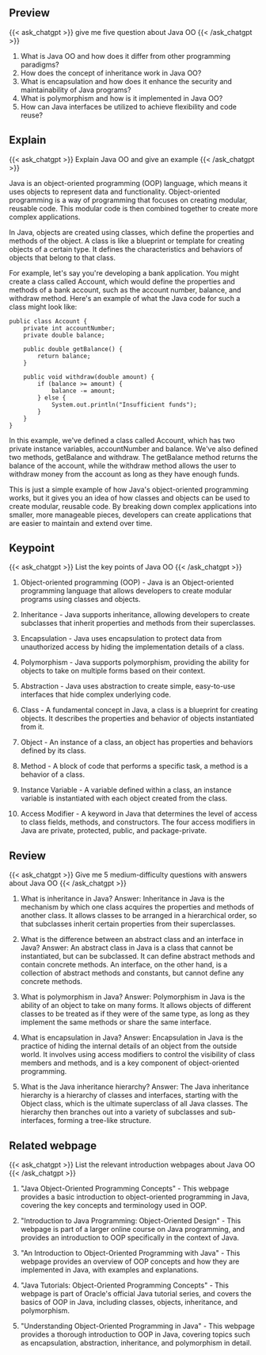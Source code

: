 ## Preview
{{< ask_chatgpt >}}
give me five question about Java OO
{{< /ask_chatgpt >}}



1. What is Java OO and how does it differ from other programming paradigms?
2. How does the concept of inheritance work in Java OO?
3. What is encapsulation and how does it enhance the security and maintainability of Java programs?
4. What is polymorphism and how is it implemented in Java OO?
5. How can Java interfaces be utilized to achieve flexibility and code reuse?   

## Explain
{{< ask_chatgpt >}}
Explain Java OO and give an example
{{< /ask_chatgpt >}}



Java is an object-oriented programming (OOP) language, which means it uses objects to represent data and functionality. Object-oriented programming is a way of programming that focuses on creating modular, reusable code. This modular code is then combined together to create more complex applications.

In Java, objects are created using classes, which define the properties and methods of the object. A class is like a blueprint or template for creating objects of a certain type. It defines the characteristics and behaviors of objects that belong to that class.

For example, let's say you're developing a bank application. You might create a class called Account, which would define the properties and methods of a bank account, such as the account number, balance, and withdraw method. Here's an example of what the Java code for such a class might look like:

```
public class Account {
    private int accountNumber;
    private double balance;

    public double getBalance() {
        return balance;
    }

    public void withdraw(double amount) {
        if (balance >= amount) {
            balance -= amount;
        } else {
            System.out.println("Insufficient funds");
        }
    }
}
```

In this example, we've defined a class called Account, which has two private instance variables, accountNumber and balance. We've also defined two methods, getBalance and withdraw. The getBalance method returns the balance of the account, while the withdraw method allows the user to withdraw money from the account as long as they have enough funds.

This is just a simple example of how Java's object-oriented programming works, but it gives you an idea of how classes and objects can be used to create modular, reusable code. By breaking down complex applications into smaller, more manageable pieces, developers can create applications that are easier to maintain and extend over time.   

## Keypoint
{{< ask_chatgpt >}}
List the key points of Java OO
{{< /ask_chatgpt >}}



1. Object-oriented programming (OOP) - Java is an Object-oriented programming language that allows developers to create modular programs using classes and objects.

2. Inheritance - Java supports inheritance, allowing developers to create subclasses that inherit properties and methods from their superclasses.

3. Encapsulation - Java uses encapsulation to protect data from unauthorized access by hiding the implementation details of a class.

4. Polymorphism - Java supports polymorphism, providing the ability for objects to take on multiple forms based on their context.

5. Abstraction - Java uses abstraction to create simple, easy-to-use interfaces that hide complex underlying code.

6. Class - A fundamental concept in Java, a class is a blueprint for creating objects. It describes the properties and behavior of objects instantiated from it.

7. Object - An instance of a class, an object has properties and behaviors defined by its class.

8. Method - A block of code that performs a specific task, a method is a behavior of a class.

9. Instance Variable - A variable defined within a class, an instance variable is instantiated with each object created from the class.

10. Access Modifier - A keyword in Java that determines the level of access to class fields, methods, and constructors. The four access modifiers in Java are private, protected, public, and package-private.   

## Review
{{< ask_chatgpt >}}
Give me 5 medium-difficulty questions with answers about Java OO
{{< /ask_chatgpt >}}



1. What is inheritance in Java?
Answer: Inheritance in Java is the mechanism by which one class acquires the properties and methods of another class. It allows classes to be arranged in a hierarchical order, so that subclasses inherit certain properties from their superclasses.

2. What is the difference between an abstract class and an interface in Java?
Answer: An abstract class in Java is a class that cannot be instantiated, but can be subclassed. It can define abstract methods and contain concrete methods. An interface, on the other hand, is a collection of abstract methods and constants, but cannot define any concrete methods.

3. What is polymorphism in Java?
Answer: Polymorphism in Java is the ability of an object to take on many forms. It allows objects of different classes to be treated as if they were of the same type, as long as they implement the same methods or share the same interface.

4. What is encapsulation in Java?
Answer: Encapsulation in Java is the practice of hiding the internal details of an object from the outside world. It involves using access modifiers to control the visibility of class members and methods, and is a key component of object-oriented programming.

5. What is the Java inheritance hierarchy?
Answer: The Java inheritance hierarchy is a hierarchy of classes and interfaces, starting with the Object class, which is the ultimate superclass of all Java classes. The hierarchy then branches out into a variety of subclasses and sub-interfaces, forming a tree-like structure.   

## Related webpage
{{< ask_chatgpt >}}
List the relevant introduction webpages about Java OO
{{< /ask_chatgpt >}}



1. "Java Object-Oriented Programming Concepts" - This webpage provides a basic introduction to object-oriented programming in Java, covering the key concepts and terminology used in OOP.

2. "Introduction to Java Programming: Object-Oriented Design" - This webpage is part of a larger online course on Java programming, and provides an introduction to OOP specifically in the context of Java.

3. "An Introduction to Object-Oriented Programming with Java" - This webpage provides an overview of OOP concepts and how they are implemented in Java, with examples and explanations.

4. "Java Tutorials: Object-Oriented Programming Concepts" - This webpage is part of Oracle's official Java tutorial series, and covers the basics of OOP in Java, including classes, objects, inheritance, and polymorphism.

5. "Understanding Object-Oriented Programming in Java" - This webpage provides a thorough introduction to OOP in Java, covering topics such as encapsulation, abstraction, inheritance, and polymorphism in detail.   

